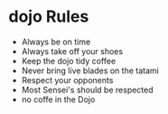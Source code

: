 dojo Rules
==========
* Always be on time
* Always take off your shoes
* Keep the dojo tidy coffee
* Never bring live blades on the tatami
* Respect your opponents
* Most Sensei's should be respected
* no coffe in the Dojo
